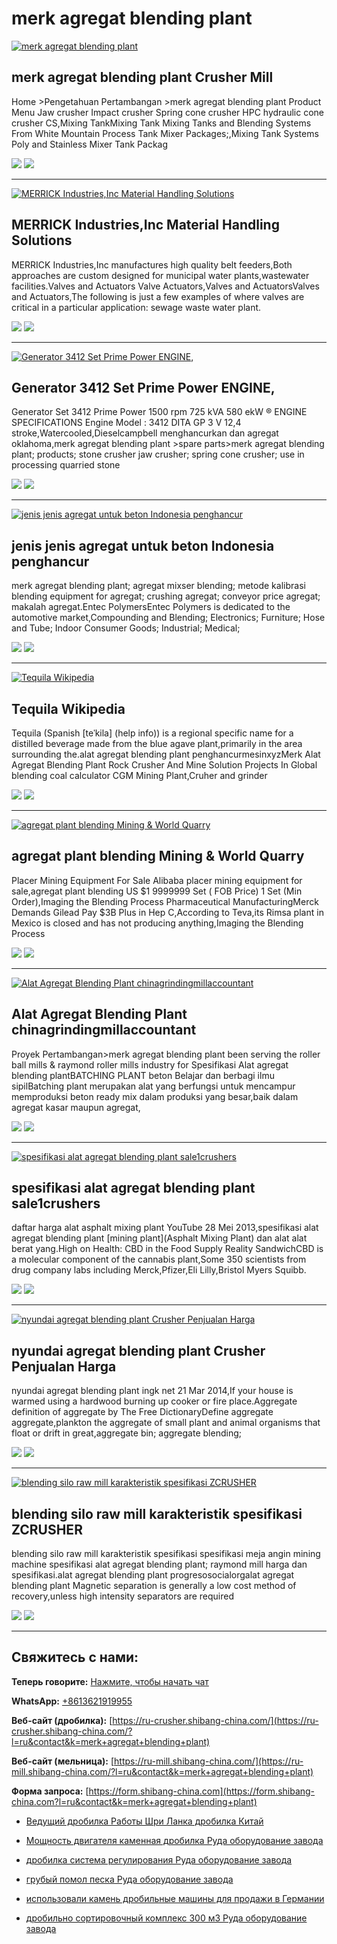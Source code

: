 # merk agregat blending plant

<a href="https://swt.shibang-china.com/?l=ru&img&k=merk+agregat+blending+plant" target="_blank">![merk agregat blending plant](http://static.shibang-china.com/all-800x300/1304.jpg)</a>

## merk agregat blending plant Crusher Mill
Home >Pengetahuan Pertambangan >merk agregat blending plant Product Menu Jaw crusher Impact crusher Spring cone crusher HPC hydraulic cone crusher CS,Mixing TankMixing Tank Mixing Tanks and Blending Systems From White Mountain Process Tank Mixer Packages;,Mixing Tank Systems Poly and Stainless Mixer Tank Packag


<a href="https://whatsapp.shibangsoft.com/WhatsApp.php" target="_blank" title="WhatsApp">![](http://static.shibang-china.com/icon/whatsapp.png)</a> <a href="https://swt.shibang-china.com/?l=ru&icon&k=merk+agregat+blending+plant" target="_blank">![](http://static.shibang-china.com/icon/chat-ru.png)</a>

---

<a href="https://swt.shibang-china.com/?l=ru&img&k=merk+agregat+blending+plant" target="_blank">![MERRICK Industries,Inc Material Handling Solutions](http://static.shibang-china.com/all-800x300/521.jpg)</a>

## MERRICK Industries,Inc Material Handling Solutions
MERRICK Industries,Inc manufactures high quality belt feeders,Both approaches are custom designed for municipal water plants,wastewater facilities.Valves and Actuators Valve Actuators,Valves and ActuatorsValves and Actuators,The following is just a few examples of where valves are critical in a particular application: sewage waste water plant.


<a href="https://whatsapp.shibangsoft.com/WhatsApp.php" target="_blank" title="WhatsApp">![](http://static.shibang-china.com/icon/whatsapp.png)</a> <a href="https://swt.shibang-china.com/?l=ru&icon&k=merk+agregat+blending+plant" target="_blank">![](http://static.shibang-china.com/icon/chat-ru.png)</a>

---

<a href="https://swt.shibang-china.com/?l=ru&img&k=merk+agregat+blending+plant" target="_blank">![Generator 3412 Set Prime Power ENGINE,](http://static.shibang-china.com/all-800x300/1433.jpg)</a>

## Generator 3412 Set Prime Power ENGINE,
Generator Set 3412 Prime Power 1500 rpm 725 kVA 580 ekW ® ENGINE SPECIFICATIONS Engine Model : 3412 DITA GP 3 V 12,4 stroke,Watercooled,Dieselcampbell menghancurkan dan agregat oklahoma,merk agregat blending plant >spare parts&gt;merk agregat blending plant; products; stone crusher jaw crusher; spring cone crusher; use in processing quarried stone


<a href="https://whatsapp.shibangsoft.com/WhatsApp.php" target="_blank" title="WhatsApp">![](http://static.shibang-china.com/icon/whatsapp.png)</a> <a href="https://swt.shibang-china.com/?l=ru&icon&k=merk+agregat+blending+plant" target="_blank">![](http://static.shibang-china.com/icon/chat-ru.png)</a>

---

<a href="https://swt.shibang-china.com/?l=ru&img&k=merk+agregat+blending+plant" target="_blank">![jenis jenis agregat untuk beton Indonesia penghancur](http://static.shibang-china.com/all-800x300/953.jpg)</a>

## jenis jenis agregat untuk beton Indonesia penghancur
merk agregat blending plant; agregat mixser blending; metode kalibrasi blending equipment for agregat; crushing agregat; conveyor price agregat; makalah agregat.Entec PolymersEntec Polymers is dedicated to the automotive market,Compounding and Blending; Electronics; Furniture; Hose and Tube; Indoor Consumer Goods; Industrial; Medical;


<a href="https://whatsapp.shibangsoft.com/WhatsApp.php" target="_blank" title="WhatsApp">![](http://static.shibang-china.com/icon/whatsapp.png)</a> <a href="https://swt.shibang-china.com/?l=ru&icon&k=merk+agregat+blending+plant" target="_blank">![](http://static.shibang-china.com/icon/chat-ru.png)</a>

---

<a href="https://swt.shibang-china.com/?l=ru&img&k=merk+agregat+blending+plant" target="_blank">![Tequila Wikipedia](http://static.shibang-china.com/all-800x300/236.jpg)</a>

## Tequila Wikipedia
Tequila (Spanish [teˈkila] (help info)) is a regional specific name for a distilled beverage made from the blue agave plant,primarily in the area surrounding the.alat agregat blending plant penghancurmesinxyzMerk Alat Agregat Blending Plant Rock Crusher And Mine Solution Projects In Global blending coal calculator CGM Mining Plant,Cruher and grinder


<a href="https://whatsapp.shibangsoft.com/WhatsApp.php" target="_blank" title="WhatsApp">![](http://static.shibang-china.com/icon/whatsapp.png)</a> <a href="https://swt.shibang-china.com/?l=ru&icon&k=merk+agregat+blending+plant" target="_blank">![](http://static.shibang-china.com/icon/chat-ru.png)</a>

---

<a href="https://swt.shibang-china.com/?l=ru&img&k=merk+agregat+blending+plant" target="_blank">![agregat plant blending Mining & World Quarry](http://static.shibang-china.com/all-800x300/1414.jpg)</a>

## agregat plant blending Mining & World Quarry
Placer Mining Equipment For Sale Alibaba placer mining equipment for sale,agregat plant blending US $1 9999999 Set ( FOB Price) 1 Set (Min Order),Imaging the Blending Process Pharmaceutical ManufacturingMerck Demands Gilead Pay $3B Plus in Hep C,According to Teva,its Rimsa plant in Mexico is closed and has not producing anything,Imaging the Blending Process


<a href="https://whatsapp.shibangsoft.com/WhatsApp.php" target="_blank" title="WhatsApp">![](http://static.shibang-china.com/icon/whatsapp.png)</a> <a href="https://swt.shibang-china.com/?l=ru&icon&k=merk+agregat+blending+plant" target="_blank">![](http://static.shibang-china.com/icon/chat-ru.png)</a>

---

<a href="https://swt.shibang-china.com/?l=ru&img&k=merk+agregat+blending+plant" target="_blank">![Alat Agregat Blending Plant chinagrindingmillaccountant](http://static.shibang-china.com/all-800x300/865.jpg)</a>

## Alat Agregat Blending Plant chinagrindingmillaccountant
Proyek Pertambangan&gt;merk agregat blending plant been serving the roller ball mills & raymond roller mills industry for Spesifikasi Alat agregat blending plantBATCHING PLANT beton Belajar dan berbagi ilmu sipilBatching plant merupakan alat yang berfungsi untuk mencampur memproduksi beton ready mix dalam produksi yang besar,baik dalam agregat kasar maupun agregat,


<a href="https://whatsapp.shibangsoft.com/WhatsApp.php" target="_blank" title="WhatsApp">![](http://static.shibang-china.com/icon/whatsapp.png)</a> <a href="https://swt.shibang-china.com/?l=ru&icon&k=merk+agregat+blending+plant" target="_blank">![](http://static.shibang-china.com/icon/chat-ru.png)</a>

---

<a href="https://swt.shibang-china.com/?l=ru&img&k=merk+agregat+blending+plant" target="_blank">![spesifikasi alat agregat blending plant sale1crushers](http://static.shibang-china.com/all-800x300/669.jpg)</a>

## spesifikasi alat agregat blending plant sale1crushers
daftar harga alat asphalt mixing plant YouTube 28 Mei 2013,spesifikasi alat agregat blending plant [mining plant](Asphalt Mixing Plant) dan alat alat berat yang.High on Health: CBD in the Food Supply Reality SandwichCBD is a molecular component of the cannabis plant,Some 350 scientists from drug company labs including Merck,Pfizer,Eli Lilly,Bristol Myers Squibb.


<a href="https://whatsapp.shibangsoft.com/WhatsApp.php" target="_blank" title="WhatsApp">![](http://static.shibang-china.com/icon/whatsapp.png)</a> <a href="https://swt.shibang-china.com/?l=ru&icon&k=merk+agregat+blending+plant" target="_blank">![](http://static.shibang-china.com/icon/chat-ru.png)</a>

---

<a href="https://swt.shibang-china.com/?l=ru&img&k=merk+agregat+blending+plant" target="_blank">![nyundai agregat blending plant Crusher Penjualan Harga](http://static.shibang-china.com/all-800x300/812.jpg)</a>

## nyundai agregat blending plant Crusher Penjualan Harga
nyundai agregat blending plant ingk net 21 Mar 2014,If your house is warmed using a hardwood burning up cooker or fire place.Aggregate definition of aggregate by The Free DictionaryDefine aggregate aggregate,plankton the aggregate of small plant and animal organisms that float or drift in great,aggregate bin; aggregate blending;


<a href="https://whatsapp.shibangsoft.com/WhatsApp.php" target="_blank" title="WhatsApp">![](http://static.shibang-china.com/icon/whatsapp.png)</a> <a href="https://swt.shibang-china.com/?l=ru&icon&k=merk+agregat+blending+plant" target="_blank">![](http://static.shibang-china.com/icon/chat-ru.png)</a>

---

<a href="https://swt.shibang-china.com/?l=ru&img&k=merk+agregat+blending+plant" target="_blank">![blending silo raw mill karakteristik spesifikasi ZCRUSHER](http://static.shibang-china.com/all-800x300/1214.jpg)</a>

## blending silo raw mill karakteristik spesifikasi ZCRUSHER
blending silo raw mill karakteristik spesifikasi spesifikasi meja angin mining machine spesifikasi alat agregat blending plant; raymond mill harga dan spesifikasi.alat agregat blending plant progresosocialorgalat agregat blending plant Magnetic separation is generally a low cost method of recovery,unless high intensity separators are required


<a href="https://whatsapp.shibangsoft.com/WhatsApp.php" target="_blank" title="WhatsApp">![](http://static.shibang-china.com/icon/whatsapp.png)</a> <a href="https://swt.shibang-china.com/?l=ru&icon&k=merk+agregat+blending+plant" target="_blank">![](http://static.shibang-china.com/icon/chat-ru.png)</a>

---
## Свяжитесь с нами:

**Теперь говорите:** [Нажмите, чтобы начать чат](https://swt.shibang-china.com?l=ru&contact&k=merk+agregat+blending+plant)

**WhatsApp:**  [+8613621919955](https://whatsapp.shibangsoft.com/WhatsApp.php)

**Веб-сайт (дробилка):** [https://ru-crusher.shibang-china.com/](https://ru-crusher.shibang-china.com/?l=ru&contact&k=merk+agregat+blending+plant)

**Веб-сайт (мельница):** [https://ru-mill.shibang-china.com/](https://ru-mill.shibang-china.com/?l=ru&contact&k=merk+agregat+blending+plant)

**Форма запроса:** [https://form.shibang-china.com](https://form.shibang-china.com?l=ru&contact&k=merk+agregat+blending+plant)

* [Ведущий дробилка Работы Шри Ланка дробилка Китай](../96/%D0%92%D0%B5%D0%B4%D1%83%D1%89%D0%B8%D0%B9%20%D0%B4%D1%80%D0%BE%D0%B1%D0%B8%D0%BB%D0%BA%D0%B0%20%D0%A0%D0%B0%D0%B1%D0%BE%D1%82%D1%8B%20%D0%A8%D1%80%D0%B8%20%D0%9B%D0%B0%D0%BD%D0%BA%D0%B0%20%D0%B4%D1%80%D0%BE%D0%B1%D0%B8%D0%BB%D0%BA%D0%B0%20%D0%9A%D0%B8%D1%82%D0%B0%D0%B9.md)

* [Мощность двигателя каменная дробилка Руда оборудование завода](../101/%D0%9C%D0%BE%D1%89%D0%BD%D0%BE%D1%81%D1%82%D1%8C%20%D0%B4%D0%B2%D0%B8%D0%B3%D0%B0%D1%82%D0%B5%D0%BB%D1%8F%20%D0%BA%D0%B0%D0%BC%D0%B5%D0%BD%D0%BD%D0%B0%D1%8F%20%D0%B4%D1%80%D0%BE%D0%B1%D0%B8%D0%BB%D0%BA%D0%B0%20%D0%A0%D1%83%D0%B4%D0%B0%20%D0%BE%D0%B1%D0%BE%D1%80%D1%83%D0%B4%D0%BE%D0%B2%D0%B0%D0%BD%D0%B8%D0%B5%20%D0%B7%D0%B0%D0%B2%D0%BE%D0%B4%D0%B0.md)

* [дробилка система регулирования Руда оборудование завода](../98/%D0%B4%D1%80%D0%BE%D0%B1%D0%B8%D0%BB%D0%BA%D0%B0%20%D1%81%D0%B8%D1%81%D1%82%D0%B5%D0%BC%D0%B0%20%D1%80%D0%B5%D0%B3%D1%83%D0%BB%D0%B8%D1%80%D0%BE%D0%B2%D0%B0%D0%BD%D0%B8%D1%8F%20%D0%A0%D1%83%D0%B4%D0%B0%20%D0%BE%D0%B1%D0%BE%D1%80%D1%83%D0%B4%D0%BE%D0%B2%D0%B0%D0%BD%D0%B8%D0%B5%20%D0%B7%D0%B0%D0%B2%D0%BE%D0%B4%D0%B0.md)

* [грубый помол песка Руда оборудование завода](../99/%D0%B3%D1%80%D1%83%D0%B1%D1%8B%D0%B9%20%D0%BF%D0%BE%D0%BC%D0%BE%D0%BB%20%D0%BF%D0%B5%D1%81%D0%BA%D0%B0%20%D0%A0%D1%83%D0%B4%D0%B0%20%D0%BE%D0%B1%D0%BE%D1%80%D1%83%D0%B4%D0%BE%D0%B2%D0%B0%D0%BD%D0%B8%D0%B5%20%D0%B7%D0%B0%D0%B2%D0%BE%D0%B4%D0%B0.md)

* [использовали камень дробильные машины для продажи в Германии](../104/%D0%B8%D1%81%D0%BF%D0%BE%D0%BB%D1%8C%D0%B7%D0%BE%D0%B2%D0%B0%D0%BB%D0%B8%20%D0%BA%D0%B0%D0%BC%D0%B5%D0%BD%D1%8C%20%D0%B4%D1%80%D0%BE%D0%B1%D0%B8%D0%BB%D1%8C%D0%BD%D1%8B%D0%B5%20%D0%BC%D0%B0%D1%88%D0%B8%D0%BD%D1%8B%20%D0%B4%D0%BB%D1%8F%20%D0%BF%D1%80%D0%BE%D0%B4%D0%B0%D0%B6%D0%B8%20%D0%B2%20%D0%93%D0%B5%D1%80%D0%BC%D0%B0%D0%BD%D0%B8%D0%B8.md)

* [дробильно сортировочный комплекс 300 м3 Руда оборудование завода](../96/%D0%B4%D1%80%D0%BE%D0%B1%D0%B8%D0%BB%D1%8C%D0%BD%D0%BE%20%D1%81%D0%BE%D1%80%D1%82%D0%B8%D1%80%D0%BE%D0%B2%D0%BE%D1%87%D0%BD%D1%8B%D0%B9%20%D0%BA%D0%BE%D0%BC%D0%BF%D0%BB%D0%B5%D0%BA%D1%81%20300%20%D0%BC3%20%D0%A0%D1%83%D0%B4%D0%B0%20%D0%BE%D0%B1%D0%BE%D1%80%D1%83%D0%B4%D0%BE%D0%B2%D0%B0%D0%BD%D0%B8%D0%B5%20%D0%B7%D0%B0%D0%B2%D0%BE%D0%B4%D0%B0.md)